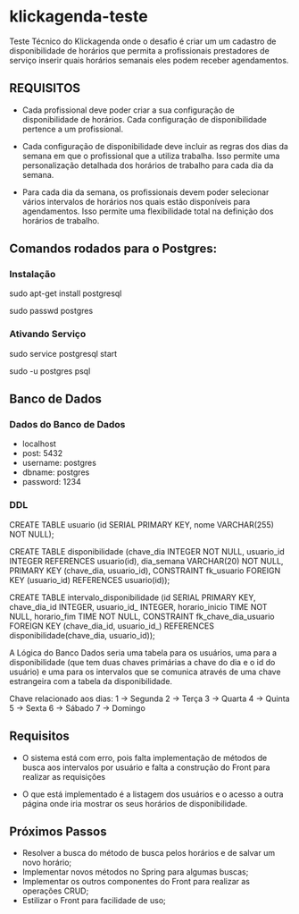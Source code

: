 # klickagenda-teste
Teste Técnico do Klickagenda onde o desafio é criar um um cadastro de disponibilidade de horários que permita a profissionais prestadores de serviço inserir quais horários semanais eles podem receber agendamentos.

## REQUISITOS
- Cada profissional deve poder criar a sua configuração de disponibilidade de horários. Cada configuração de disponibilidade pertence a um profissional.

- Cada configuração de disponibilidade deve incluir as regras dos dias da semana em que o profissional que a utiliza trabalha. Isso permite uma personalização detalhada dos horários de trabalho para cada dia da semana.

- Para cada dia da semana, os profissionais devem poder selecionar vários intervalos de horários nos quais estão disponíveis para agendamentos. Isso permite uma flexibilidade total na definição dos horários de trabalho.

## Comandos rodados para o Postgres:

### Instalação
sudo apt-get install postgresql

sudo passwd postgres

### Ativando Serviço
sudo service postgresql start

sudo -u postgres psql

## Banco de Dados

### Dados do Banco de Dados

- localhost
- post: 5432
- username: postgres
- dbname: postgres
- password: 1234

### DDL 
CREATE TABLE usuario (id SERIAL PRIMARY KEY, nome VARCHAR(255) NOT NULL);

CREATE TABLE disponibilidade (chave_dia INTEGER NOT NULL, usuario_id INTEGER REFERENCES usuario(id), dia_semana VARCHAR(20) NOT NULL, PRIMARY KEY (chave_dia, usuario_id), CONSTRAINT fk_usuario FOREIGN KEY (usuario_id) REFERENCES usuario(id));

CREATE TABLE intervalo_disponibilidade (id SERIAL PRIMARY KEY, chave_dia_id INTEGER, usuario_id_ INTEGER, horario_inicio TIME NOT NULL, horario_fim TIME NOT NULL, CONSTRAINT fk_chave_dia_usuario FOREIGN KEY (chave_dia_id, usuario_id_) REFERENCES disponibilidade(chave_dia, usuario_id));

A Lógica do Banco Dados seria uma tabela para os usuários, uma para a disponibilidade (que tem duas chaves primárias a chave do dia e o id do usuário) e uma para os intervalos que se comunica através de uma chave estrangeira com a tabela da disponibilidade.

Chave relacionado aos dias:
1 -> Segunda
2 -> Terça
3 -> Quarta
4 -> Quinta
5 -> Sexta
6 -> Sábado
7 -> Domingo

## Requisitos
- O sistema está com erro, pois falta implementação de métodos de busca aos intervalos por usuário e falta a construção do Front para realizar as requisições

- O que está implementado é a listagem dos usuários e o acesso a outra página onde iria mostrar os seus horários de disponibilidade.

## Próximos Passos
- Resolver a busca do método de busca pelos horários e de salvar um novo horário;
- Implementar novos métodos no Spring para algumas buscas;
- Implementar os outros componentes do Front para realizar as operações CRUD;
- Estilizar o Front para facilidade de uso;